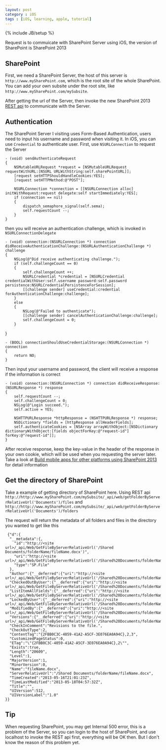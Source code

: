 ```yaml
---
layout: post
category : iOS
tags : [iOS, learning, apple, tutorial]
---
```

{% include JB/setup %}

Request is to commuicate with SharePoint Server using iOS, the version of SharePoint is SharePoint 2013

## **SharePoint**

First, we need a SharePoint Server, the host of this server is `http://www.mySharePoint.com`, which is the root site of the whole SharePoint. You can add your own subsite under the root site, like `http://www.mySharePoint.com/mySubsite`.

After getting the url of the Server, then invoke the new SharePoint 2013 [REST api][1] to communicate with the Server.

## **Authentication**

The SharePoint Server I visiting uses Form-Based Authentication, users need to input his username and password when visiting it.
In iOS, you can use `Credential` to authenticate user. First, use `NSURLConnection` to request the Server

    - (void) sendAuthenticateRequest
    {
        NSMutableURLRequest *request = [NSMutableURLRequest requestWithURL:[NSURL URLWithString:self.sharePointURL]];
        [request setHTTPShouldHandleCookies:YES];
        [request setHTTPMethod:@"POST"];
    
        NSURLConnection *connection = [[NSURLConnection alloc] initWithRequest:request delegate:self startImmediately:YES];
        if (connection == nil)
        {
            dispatch_semaphore_signal(self.sema);
            self.requestCount --;
        }
    }
    
then you will receive an authentication challenge, which is invoked in `NSURLConnectionDelegate`

    - (void) connection:(NSURLConnection *) connection didReceiveAuthenticationChallenge:(NSURLAuthenticationChallenge *) challenge
    {
        NSLog(@"Did receive authenticating challenge.");
        if (self.challengeCount == 0)
        {
            self.challengeCount ++;
            NSURLCredential *credential = [NSURLCredential credentialWithUser:self.username password:self.password persistence:NSURLCredentialPersistenceForSession];
            [[challenge sender] useCredential:credential forAuthenticationChallenge:challenge];
        }
        else
        {
            NSLog(@"Failed to authenticate");
            [[challenge sender] cancelAuthenticationChallenge:challenge];
            self.challengeCount = 0;
        }
    

}

    - (BOOL) connectionShouldUseCredentialStorage:(NSURLConnection *) connection
    {
        return NO;
    }
    
Then input your username and password, the client will receive a response if the information is correct

    - (void) connection:(NSURLConnection *) connection didReceiveResponse:(NSURLResponse *) response
    {
        self.requestCount --;
        self.challengeCount = 0;
        NSLog(@"Login succeed.");
        self.active = YES;
    
        NSHTTPURLResponse *httpResponse = (NSHTTPURLResponse *) response;
        NSDictionary *fields = [httpResponse allHeaderFields];
        self.authenticateCookies = [NSArray arrayWithObject:[NSDictionary dictionaryWithObject:[fields objectForKey:@"request-id"] forKey:@"request-id"]];
    }
    

After receive response, keep the key-value in the header of the response in your own cookie, which will be used when you requesting the server later. Take a look at [Build mobile apps for other platforms using SharePoint 2013][2] for detail information

## **Get the directory of SharePoint**

Take a example of getting directory of SharePoint here. Using REST api `http://http://www.mySharePoint.com/mySubsite/_api/web/getFolderByServerRelativeUrl('Documents')/files` and `http://http://www.mySharePoint.com/mySubsite/_api/web/getFolderByServerRelativeUrl('Documents')/folders`

The request will return the metadata of all folders and files in the directory you wanted to get like this

     {"d":{
      "__metadata":{,
        "id":"http://<site url>/_api/Web/GetFileByServerRelativeUrl('/Shared Documents/folderName/fileName.docx')",
        "uri":"http://<site url>/_api/Web/GetFileByServerRelativeUrl('/Shared%20Documents/folderName/fileName.docx')",
        "type":"SP.File"
      },
      "Author":{"__deferred":{"uri":"http://<site url>/_api/Web/GetFileByServerRelativeUrl('/Shared%20Documents/folderName/fileName.docx')/Author"}},
      "CheckedOutByUser":{"__deferred":{"uri":"http://<site url>/_api/Web/GetFileByServerRelativeUrl('/Shared%20Documents/folderName/fileName.docx')/CheckedOutByUser"}},
      "ListItemAllFields":{"__deferred":{"uri":"http://<site url>/_api/Web/GetFileByServerRelativeUrl('/Shared%20Documents/folderName/fileName.docx')/ListItemAllFields"}},
      "LockedByUser":{"__deferred":{"uri":"http://<site url>/_api/Web/GetFileByServerRelativeUrl('/Shared%20Documents/folderName/fileName.docx')/LockedByUser"}},
      "ModifiedBy":{"__deferred":{"uri":"http://<site url>/_api/Web/GetFileByServerRelativeUrl('/Shared%20Documents/folderName/fileName.docx')/ModifiedBy"}},
      "Versions":{"__deferred":{"uri":"http://<site url>/_api/Web/GetFileByServerRelativeUrl('/Shared%20Documents/folderName/fileName.docx')/Versions"}},
      "CheckInComment":"Revisions to the file.",
      "CheckOutType":2,
      "ContentTag":"{2FBB0C3C-4059-41A2-A5CF-3E076EA0A94C},2,3",
      "CustomizedPageStatus":0,
      "ETag":"\"{2FBB0C3C-4059-41A2-A5CF-3E076EA0A94C},2\"",
      "Exists":true,
      "Length":"20609",
      "Level":1,
      "MajorVersion":1,
      "MinorVersion":0,
      "Name":"fileName.docx",
      "ServerRelativeUrl":"/Shared Documents/folderName/fileName.docx",
      "TimeCreated":"2013-05-16T21:01:23Z",
      "TimeLastModified":"2013-05-18T04:57:32Z",
      "Title":"",
      "UIVersion":512,
      "UIVersionLabel":"1.0"
    }}

## **Tip**

When requesting SharePoint, you may get Internal 500 error, this is a problem of the Server, so you can login to the host of SharePoint, and use localhost to invoke the REST api first, everything will be OK then. But I don't know the reason of this problem yet.

 [1]: http://msdn.microsoft.com/en-us/library/office/apps/jj860569.aspx
 [2]: http://msdn.microsoft.com/en-us/library/jj870858.aspx
